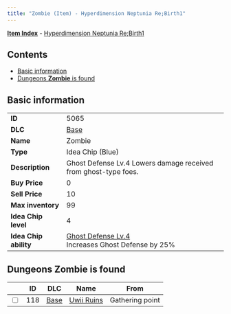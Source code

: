 ```yaml
---
title: "Zombie (Item) - Hyperdimension Neptunia Re;Birth1"
---
```


[**Item Index**](/neptunia/rb1/item/index.html) - [Hyperdimension Neptunia Re;Birth1](/neptunia/rb1)

## Contents

- [Basic information](#basic-information)
- [Dungeons **Zombie** is found](#dungeons-zombie-is-found)

## Basic information

|   |   |
| -- | -- |
| **ID** | 5065 |
| **DLC** | [Base](/neptunia/rb1/dlc/1-base.html) |
| **Name** | Zombie |
| **Type** | Idea Chip (Blue) |
| **Description** | Ghost Defense Lv.4 Lowers damage received from ghost-type foes. |
| **Buy Price** | 0 |
| **Sell Price** | 10 |
| **Max inventory** | 99 |
| **Idea Chip level** | 4 |
| **Idea Chip ability** | [Ghost Defense Lv.4](/neptunia/rb1/avatar/1-9564-ghost-defense-lv-4.html)<br />Increases Ghost Defense by 25% |


## Dungeons **Zombie** is found

|    | ID | DLC | Name | From |
| -- | -- | --- | ---- | ---- |
| <input type="checkbox" id="rb1-dungeon-1-118" class="trackbox" /> | 118 | [Base](/neptunia/rb1/dlc/1-base.html) | [Uwii Ruins](/neptunia/rb1/dungeon/1-118-uwii-ruins.html) | Gathering point |
